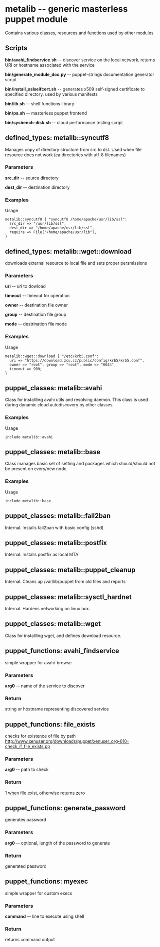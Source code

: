 # metalib -- generic masterless puppet module

Contains various classes, resources and functions used by other modules

## Scripts

**bin/avahi_findservice.sh** -- discover service on the local network, returns URI or hostname associated with the service

**bin/generate_module_doc.py** -- puppet-strings documentation generator script

**bin/install_sslselfcert.sh** -- generates x509 self-signed certificate to specified directory. used by various manifests

**bin/lib.sh** -- shell functions library

**bin/pa.sh** -- masterless puppet frontend

**bin/sysbench-disk.sh** -- cloud performance testing script

## defined_types: metalib::syncutf8

Manages copy of directory structure from src to dst. Used when file resource
does not work (ca directories with utf-8 filenames)

### Parameters

**src_dir** -- source directory

**dest_dir** -- destination directory

### Examples

Usage

```
metalib::syncutf8 { "syncutf8 /home/apache/usr/lib/ssl":
  src_dir => "/usr/lib/ssl",
  dest_dir => "/home/apache/usr/lib/ssl",
  require => File["/home/apache/usr/lib"],
}
```

## defined_types: metalib::wget::download

downloads external resource to local file and sets proper persmissions

### Parameters

**uri** -- uri to dowload

**timeout** -- timeout for operation

**owner** -- destination file owner

**group** -- destination file group

**mode** -- destrination file mode

### Examples

Usage

```
metalib::wget::download { "/etc/krb5.conf":
  uri => "https://download.zcu.cz/public/config/krb5/krb5.conf",
  owner => "root", group => "root", mode => "0644",
  timeout => 900;
}
```

## puppet_classes: metalib::avahi

Class for installling avahi utils and resolving daemon. This class is used
during dynamic cloud autodiscovery by other classes.

### Examples

Usage

```
include metalib::avahi
```

## puppet_classes: metalib::base

Class manages basic set of setting and packages which should/should not be
present on every/new node.

### Examples

Usage

```
include metalib::base
```

## puppet_classes: metalib::fail2ban

Internal. Installs fail2ban with basic config (sshd)


## puppet_classes: metalib::postfix

Internal. Installs postfix as local MTA


## puppet_classes: metalib::puppet_cleanup

Internal. Cleans up /var/lib/puppet from old files and reports


## puppet_classes: metalib::sysctl_hardnet

Internal. Hardens networking on linux box.


## puppet_classes: metalib::wget

Class for installling wget, and defines download resource.


## puppet_functions: avahi_findservice

simple wrapper for avahi-browse

### Parameters

**arg0** -- name of the service to discover

### Return

string or hostname representing discovered service


## puppet_functions: file_exists

checks for existence of file by path
http://www.xenuser.org/downloads/puppet/xenuser_org-010-check_if_file_exists.pp

### Parameters

**arg0** -- path to check

### Return

1 when file exist, otherwise returns zero


## puppet_functions: generate_password

generates password

### Parameters

**arg0** -- optional, length of the password to generate

### Return

generated password


## puppet_functions: myexec

simple wrapper for custom execs

### Parameters

**command** -- line to execute using shell

### Return

returns command output


